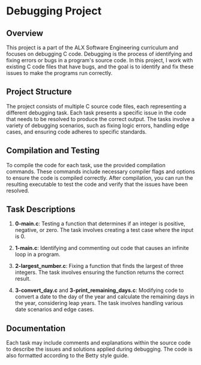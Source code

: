 # Debugging Project

## Overview

This project is a part of the ALX Software Engineering curriculum and focuses on debugging C code. Debugging is the process of identifying and fixing errors or bugs in a program's source code. In this project, I work with existing C code files that have bugs, and the goal is to identify and fix these issues to make the programs run correctly.

## Project Structure

The project consists of multiple C source code files, each representing a different debugging task. Each task presents a specific issue in the code that needs to be resolved to produce the correct output. The tasks involve a variety of debugging scenarios, such as fixing logic errors, handling edge cases, and ensuring code adheres to specific standards.

## Compilation and Testing

To compile the code for each task, use the provided compilation commands. These commands include necessary compiler flags and options to ensure the code is compiled correctly. After compilation, you can run the resulting executable to test the code and verify that the issues have been resolved.

## Task Descriptions

1. **0-main.c**: Testing a function that determines if an integer is positive, negative, or zero. The task involves creating a test case where the input is 0.

2. **1-main.c**: Identifying and commenting out code that causes an infinite loop in a program.

3. **2-largest_number.c**: Fixing a function that finds the largest of three integers. The task involves ensuring the function returns the correct result.

4. **3-convert_day.c** and **3-print_remaining_days.c**: Modifying code to convert a date to the day of the year and calculate the remaining days in the year, considering leap years. The task involves handling various date scenarios and edge cases.

## Documentation

Each task may include comments and explanations within the source code to describe the issues and solutions applied during debugging. The code is also formatted according to the Betty style guide.


